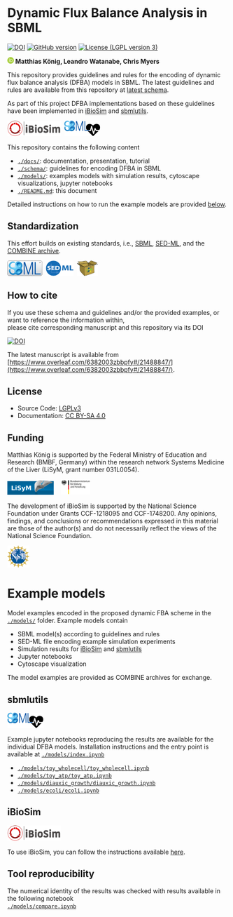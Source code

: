 # Dynamic Flux Balance Analysis in SBML
[![DOI](https://www.zenodo.org/badge/71236313.svg)](https://www.zenodo.org/badge/latestdoi/71236313)
[![GitHub version](https://badge.fury.io/gh/matthiaskoenig%2Fdfba.svg)](https://badge.fury.io/gh/matthiaskoenig%2Fdfba)
[![License (LGPL version 3)](https://img.shields.io/badge/license-LGPLv3.0-blue.svg?style=flat-square)](http://opensource.org/licenses/LGPL-3.0)

<b><a href="https://orcid.org/0000-0003-1725-179X" title="orcid id"><img src="./docs/images/logos/orcid.png" height="15"/></a> Matthias König,
 Leandro Watanabe, Chris Myers
</b>

This repository provides guidelines and rules for the encoding of dynamic flux balance analysis (DFBA) models in SBML. The latest guidelines and rules are available from this repository at [latest schema](./schema/DFBA_models_in_SBML.md). 

As part of this project DFBA implementations based on these guidelines have been implemented in 
[iBioSim](http://www.async.ece.utah.edu/ibiosim) and [sbmlutils](https://github.com/matthiaskoenig/sbmlutils/).
 

<a href="http://www.async.ece.utah.edu/ibiosim" title="iBioSim" target="_blank"><img src="./docs/images/logos/ibiosim.png" height="35"/></a>&nbsp;
<a href="https://github.com/matthiaskoenig/sbmlutils/" title="sbmlutils" target="_blank"><img src="./docs/images/logos/sbmlutils.jpg" height="35"/></a>&nbsp;

This repository contains the following content
* [`./docs/`](./docs/): documentation, presentation, tutorial
* [`./schema/`](./guidelines/): guidelines for encoding DFBA in SBML
* [`./models/`](./models/): examples models with simulation results, cytoscape visualizations, jupyter notebooks
* [`./README.md`](./README.md): this document

Detailed instructions on how to run the example models are provided [below](#running-example-models).

## Standardization
This effort builds on existing standards, i.e., [SBML](http://sbml.org), [SED-ML](http://sed-ml.org), and the [COMBINE archive](http://co.mbine.org/documents/archive).

<a href="http://sbml.org" title="SBML" target="_blank"><img src="./docs/images/logos/sbml.png" height="35"/></a>&nbsp;
<a href="http://sed-ml.org" title="SED-ML" target="_blank"><img src="./docs/images/logos/sedml.png" height="35"/></a>&nbsp;
<a href="http://co.mbine.org/documents/archive" title="CombineArchive" target="_blank"><img src="./docs/images/logos/omex.png" height="35"/></a>&nbsp;

##  How to cite
If you use these schema and guidelines and/or the provided examples, or want to reference the information within,  
please cite corresponding manuscript and this repository via its DOI

[![DOI](https://www.zenodo.org/badge/71236313.svg)](https://www.zenodo.org/badge/latestdoi/71236313)

The latest manuscript is available from
[https://www.overleaf.com/6382003zbbpfy#/21488847/](https://www.overleaf.com/6382003zbbpfy#/21488847/).

  
## License
* Source Code: [LGPLv3](http://opensource.org/licenses/LGPL-3.0)
* Documentation: [CC BY-SA 4.0](http://creativecommons.org/licenses/by-sa/4.0/)

## Funding
Matthias König is supported by the Federal Ministry of Education and Research (BMBF, Germany) 
within the research network Systems Medicine of the Liver (LiSyM, grant number 031L0054).

<a href="http://www.lisym.org/" alt="LiSyM" target="_blank"><img src="./docs/images/logos/lisym.png" height="35"></a> &nbsp;&nbsp;
<a href="http://www.bmbf.de/" alt="BMBF" target="_blank"><img src="./docs/images/logos/bmbf.png" height="35"></a> &nbsp;&nbsp;

The development of iBioSim is supported by the National Science Foundation under Grants CCF-1218095 and CCF-1748200. Any opinions, findings, and conclusions or recommendations expressed in this material are those of the author(s) and do not necessarily reflect the views of the National Science Foundation.

<a href="http://www.lisym.org/" alt="NSF" target="_blank"><img src="./docs/images/logos/nsf.jpg" height="50"></a> 

# Example models
Model examples encoded in the proposed dynamic FBA scheme in the [`./models/`](./models/) folder. 
Example models contain
* SBML model(s) according to guidelines and rules
* SED-ML file encoding example simulation experiments
* Simulation results for [iBioSim](http://www.async.ece.utah.edu/ibiosim) and [sbmlutils](https://github.com/matthiaskoenig/sbmlutils/)
* Jupyter notebooks
* Cytoscape visualization

The model examples are provided as COMBINE archives for exchange.


## sbmlutils 
<a href="https://github.com/matthiaskoenig/sbmlutils/" title="sbmlutils"><img src="./docs/images/logos/sbmlutils.jpg" height="35"/></a> 

Example jupyter notebooks reproducing the results are available for the individual DFBA models. 
Installation instructions and the entry point is available at [`./models/index.ipynb`](./models/index.ipynb)

* [`./models/toy_wholecell/toy_wholecell.ipynb`](./models/toy_wholecell/toy_wholecell.ipynb)
* [`./models/toy_atp/toy_atp.ipynb`](./models/toy_atp/toy_atp.ipynb)
* [`./models/diauxic_growth/diauxic_growth.ipynb`](./models/diauxic_growth/diauxic_growth.ipynb)
* [`./models/ecoli/ecoli.ipynb`](./models/ecoli/ecoli.ipynb)

## iBioSim
<a href="http://www.async.ece.utah.edu/ibiosim" title="iBioSim"><img src="./docs/images/logos/ibiosim.png" height="35"/></a>

To use iBioSim, you can follow the instructions available [here](./models/iBioSim_Tutorial.md).

## Tool reproducibility
The numerical identity of the results was checked with results available in the
following notebook  
[`./models/compare.ipynb`](./models/compare.ipynb)
